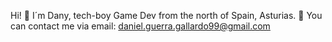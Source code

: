 
Hi! 👋 I´m Dany, tech-boy Game Dev from the north of Spain, Asturias.
📧 You can contact me via email: daniel.guerra.gallardo99@gmail.com
